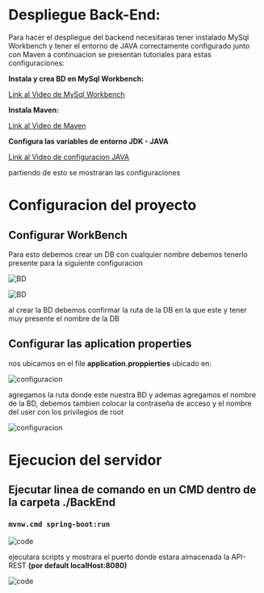 # Despliegue Back-End:

Para hacer el despliegue del backend necesitaras tener instalado MySql Workbench y tener el entorno de JAVA correctamente configurado junto con Maven a continuacion 
se presentan tutoriales para estas configuraciones:

**Instala y crea BD en MySql Workbench:**

[Link al Video de MySql Workbench](https://www.youtube.com/watch?v=eDh6-71O12s)

**Instala Maven:**

[Link al Video de Maven](https://www.youtube.com/watch?v=snp1dTlJxqw)

**Configura las variables de entorno JDK - JAVA**

[Link al Video de configuracion JAVA](https://www.youtube.com/watch?v=qF4k830JxXo)

partiendo de esto se mostraran las configuraciones 

# Configuracion del proyecto


## Configurar WorkBench 

Para esto debemos crear un DB con cualquier nombre debemos tenerlo presente para la siguiente configuracion

![BD](https://res.cloudinary.com/df8qzqymf/image/upload/v1638549200/Captura7_ti9v2m.png)

![BD](https://res.cloudinary.com/df8qzqymf/image/upload/v1638549202/Captura8_dsry4e.png)

al crear la BD debemos confirmar la ruta de la DB en la que este y tener muy presente el nombre de la DB

## Configurar las aplication properties

nos ubicamos en el file **application.proppierties** ubicado en:

![configuracion](https://res.cloudinary.com/df8qzqymf/image/upload/v1638549723/Captura5_vcyvbu.png)

agregamos la ruta donde este nuestra BD y ademas agregamos el nombre de la BD, debemos tambien colocar la
contraseña de acceso y el nombre del user con los privilegios de root

![configuracion](https://res.cloudinary.com/df8qzqymf/image/upload/v1638549602/InkedCaptura6_LI_atde5w.jpg)

# Ejecucion del servidor


## Ejecutar linea de comando en un CMD dentro de la carpeta ./BackEnd

### `mvnw.cmd spring-boot:run`

![code](https://res.cloudinary.com/df8qzqymf/image/upload/v1638550418/Captura3_x1crrq.png)

ejecutara scripts y mostrara el puerto donde estara almacenada la API-REST **(por default localHost:8080)**

![code](https://res.cloudinary.com/df8qzqymf/image/upload/v1638550578/Captura4_kjrulp.png)
